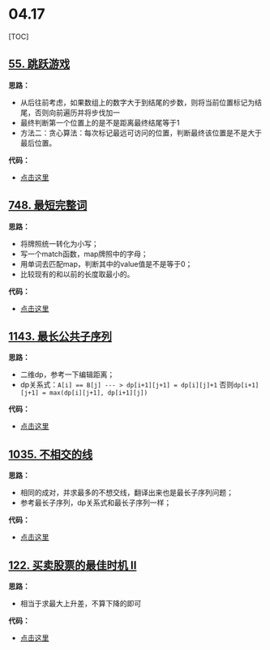# 04.17

[TOC]

## [55. 跳跃游戏](https://leetcode-cn.com/problems/jump-game/)

**思路：**

- 从后往前考虑，如果数组上的数字大于到结尾的步数，则将当前位置标记为结尾，否则向前遍历并将步伐加一
- 最终判断第一个位置上的是不是距离最终结尾等于1
- 方法二：贪心算法：每次标记最远可访问的位置，判断最终该位置是不是大于最后位置。

**代码：**

- [点击这里](./canJump.go)

## [748. 最短完整词](https://leetcode-cn.com/problems/shortest-completing-word/)

**思路：**

- 将牌照统一转化为小写；
- 写一个match函数，map牌照中的字母；
- 用单词去匹配map，判断其中的value值是不是等于0；
- 比较现有的和以前的长度取最小的。

**代码：**

- [点击这里](./shortestCompletingWord.go)

## [1143. 最长公共子序列](https://leetcode-cn.com/problems/longest-common-subsequence/)

**思路：**

- 二维dp，参考一下编辑距离；
- dp关系式：`A[i] == B[j] --- > dp[i+1][j+1] = dp[i][j]+1` 否则`dp[i+1][j+1] = max(dp[i][j+1], dp[i+1][j])` 

**代码：**

- [点击这里](./maxUncrossedLines.go)

## [1035. 不相交的线](https://leetcode-cn.com/problems/uncrossed-lines/)

**思路：**

- 相同的成对，并求最多的不想交线，翻译出来也是最长子序列问题；
- 参考最长子序列，dp关系式和最长子序列一样；

**代码：**

- [点击这里](./maxUncrossedLines.go)

## [122. 买卖股票的最佳时机 II](https://leetcode-cn.com/problems/best-time-to-buy-and-sell-stock-ii/)

**思路：**

- 相当于求最大上升差，不算下降的即可

**代码：**

- [点击这里](./maxProfit.go)


